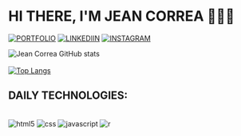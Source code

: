 # HI THERE, I'M JEAN CORREA 🧗🏻‍♂️

[![PORTFOLIO](https://img.shields.io/badge/website-000000?style=for-the-badge&logo=About.me&logoColor=white)](https://jeancorreaportfolio.com.br/)
[![LINKEDIIN](https://img.shields.io/badge/LinkedIn-0077B5?style=for-the-badge&logo=linkedin&logoColor=white)](https://www.linkedin.com/in/jean-correa-0310b0234/)
[![INSTAGRAM](	https://img.shields.io/badge/Instagram-E4405F?style=for-the-badge&logo=instagram&logoColor=white)](https://www.instagram.com/jeanlcorrea/)

![Jean Correa GitHub stats](https://github-readme-stats.vercel.app/api?username=jeanlcorrea&show_icons=true&theme=dark)</br>
</br>
[![Top Langs](https://github-readme-stats.vercel.app/api/top-langs/?username=jeanlcorrea&langs_count=8)](https://github.com/jeanlcorrea/github-readme-stats)
</br>
## DAILY TECHNOLOGIES:

<div style="display:inline_block"><br/>
  <img align="center" alt="html5" src="https://img.shields.io/badge/HTML5-E34F26?style=for-the-badge&logo=html5&logoColor=white" />
   <img align="center" alt="css" src="https://img.shields.io/badge/CSS3-1572B6?style=for-the-badge&logo=css3&logoColor=white">
     <img align="center" alt="javascript" src="https://img.shields.io/badge/JavaScript-F7DF1E?style=for-the-badge&logo=javascript&logoColor=black" />
      <img align="center" alt="r" src="https://img.shields.io/badge/R-276DC3?style=for-the-badge&logo=r&logoColor=white" />
</div>

